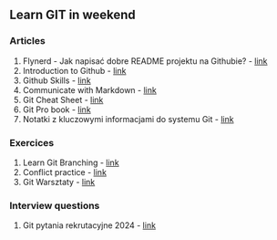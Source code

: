 ## Learn GIT in weekend

### Articles
1. Flynerd - Jak napisać dobre README projektu na Githubie? - [link](https://www.flynerd.pl/2018/06/jak-napisac-dobre-readme-projektu-na-githubie.html)
2. Introduction to Github - [link](https://github.com/skills/introduction-to-github)
3. Github Skills - [link](https://github.com/skills/)
4. Communicate with Markdown - [link](https://github.com/skills/communicate-using-markdown)
5. Git Cheat Sheet - [link](https://education.github.com/git-cheat-sheet-education.pdf)
6. Git Pro book - [link](https://git-scm.com/book/pl/v2)
7. Notatki z kluczowymi informacjami do systemu Git - [link](https://github.com/bogdanpolak/nauka-gita)

### Exercices
1. Learn Git Branching - [link](https://learngitbranching.js.org/)
2. Conflict practice - [link](https://github.com/githubtraining/conflict-practice)
3. Git Warsztaty - [link](https://www.gitwarsztaty.pl/cwiczenia)

### Interview questions
1. Git pytania rekrutacyjne 2024 - [link](https://mockit.pl/blog/pytania-rekrutacyjne-git)